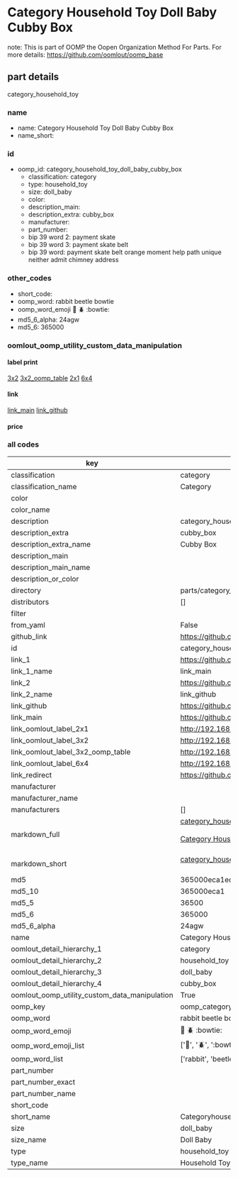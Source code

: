 # Category Household Toy Doll Baby Cubby Box  

note: This is part of OOMP the Oopen Organization Method For Parts. For more details: https://github.com/oomlout/oomp_base

##  part details
  



category_household_toy



### name
* name: Category Household Toy Doll Baby Cubby Box
* name_short: 
### id
* oomp_id: category_household_toy_doll_baby_cubby_box
  * classification: category
  * type: household_toy
  * size: doll_baby
  * color: 
  * description_main: 
  * description_extra: cubby_box
  * manufacturer: 
  * part_number: 
  * bip 39 word 2: payment skate
  * bip 39 word 3: payment skate belt
  * bip 39 word: payment skate belt orange moment help path unique neither admit chimney address

### other_codes
* short_code: 
* oomp_word: rabbit beetle bowtie
* oomp_word_emoji :rabbit: :beetle: :bowtie:
* md5_6_alpha: 24agw
* md5_6: 365000






### oomlout_oomp_utility_custom_data_manipulation
#### label print
[3x2](http://192.168.1.245:1112/?label=oomp%2024agw)
[3x2_oomp_table](http://192.168.1.108:1112/?label=oomp%2024agw)
[2x1](http://192.168.1.242:1112/?label=oomp%2024agw)
[6x4](http://192.168.1.55:1112/?label=oomp%2024agw)    

#### link

[link_main](https://github.com/oomlout/oomlout_oomp_version_1_messy/tree/main/parts/category_household_toy_doll_baby_cubby_box) [link_github](https://github.com/oomlout/oomlout_oomp_version_1_messy/tree/main/parts/category_household_toy_doll_baby_cubby_box)                             

#### price







### all codes 
| key | value |  
| --- | --- |  
| classification | category |  
| classification_name | Category |  
| color |  |  
| color_name |  |  
| description | category_household_toy |  
| description_extra | cubby_box |  
| description_extra_name | Cubby Box |  
| description_main |  |  
| description_main_name |  |  
| description_or_color |   |  
| directory | parts/category_household_toy_doll_baby_cubby_box |  
| distributors | [] |  
| filter |  |  
| from_yaml | False |  
| github_link | https://github.com/oomlout/oomlout_oomp_part_src/tree/main/parts/category_household_toy_doll_baby_cubby_box |  
| id | category_household_toy_doll_baby_cubby_box |  
| link_1 | https://github.com/oomlout/oomlout_oomp_version_1_messy/tree/main/parts/category_household_toy_doll_baby_cubby_box |  
| link_1_name | link_main |  
| link_2 | https://github.com/oomlout/oomlout_oomp_version_1_messy/tree/main/parts/category_household_toy_doll_baby_cubby_box |  
| link_2_name | link_github |  
| link_github | https://github.com/oomlout/oomlout_oomp_version_1_messy/tree/main/parts/category_household_toy_doll_baby_cubby_box |  
| link_main | https://github.com/oomlout/oomlout_oomp_version_1_messy/tree/main/parts/category_household_toy_doll_baby_cubby_box |  
| link_oomlout_label_2x1 | http://192.168.1.242:1112/?label=oomp%2024agw |  
| link_oomlout_label_3x2 | http://192.168.1.245:1112/?label=oomp%2024agw |  
| link_oomlout_label_3x2_oomp_table | http://192.168.1.108:1112/?label=oomp%2024agw |  
| link_oomlout_label_6x4 | http://192.168.1.55:1112/?label=oomp%2024agw |  
| link_redirect | https://github.com/oomlout/oomlout_oomp_version_1_messy/tree/main/parts/category_household_toy_doll_baby_cubby_box |  
| manufacturer |  |  
| manufacturer_name |  |  
| manufacturers | [] |  
| markdown_full | [category_household_toy_doll_baby_cubby_box](none)<br>[](none)<br>[Category Household Toy Doll Baby Cubby Box](none)<br><br> |  
| markdown_short | [category_household_toy_doll_baby_cubby_box](none)<br><br> |  
| md5 | 365000eca1ed941dac4779bc29f2850d |  
| md5_10 | 365000eca1 |  
| md5_5 | 36500 |  
| md5_6 | 365000 |  
| md5_6_alpha | 24agw |  
| name | Category Household Toy Doll Baby Cubby Box |  
| oomlout_detail_hierarchy_1 | category |  
| oomlout_detail_hierarchy_2 | household_toy |  
| oomlout_detail_hierarchy_3 | doll_baby |  
| oomlout_detail_hierarchy_4 | cubby_box |  
| oomlout_oomp_utility_custom_data_manipulation | True |  
| oomp_key | oomp_category_household_toy_doll_baby_cubby_box |  
| oomp_word | rabbit beetle bowtie |  
| oomp_word_emoji | :rabbit: :beetle: :bowtie: |  
| oomp_word_emoji_list | [':rabbit:', ':beetle:', ':bowtie:'] |  
| oomp_word_list | ['rabbit', 'beetle', 'bowtie'] |  
| part_number |  |  
| part_number_exact |  |  
| part_number_name |  |  
| short_code |  |  
| short_name | Categoryhouseholdtoy |  
| size | doll_baby |  
| size_name | Doll Baby |  
| type | household_toy |  
| type_name | Household Toy |  
